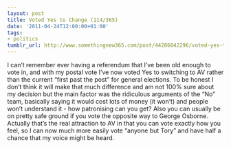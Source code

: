 ```yaml
---
layout: post
title: Voted Yes to Change (114/365)
date: '2011-04-24T12:00:00+01:00'
tags:
- politics
tumblr_url: http://www.somethingnew365.com/post/44286042296/voted-yes-to-change-114365
---
```

I can’t remember ever having a referendum that I’ve been old enough to vote in, and with my postal vote I’ve now voted Yes to switching to AV rather than the current “first past the post” for general elections.
To be honest I don’t think it will make that much difference and am not 100% sure about my decision but the main factor was the ridiculous arguments of the “No” team, basically saying it would cost lots of money (it won’t) and people won’t understand it - how patronising can you get? Also you can usually be on pretty safe ground if you vote the opposite way to George Osborne.
Actually that’s the real attraction to AV in that you can vote exactly how you feel, so I can now much more easily vote “anyone but Tory” and have half a chance that my voice might be heard.
